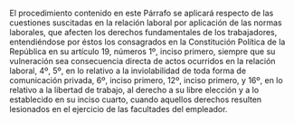 El procedimiento contenido en este Párrafo se aplicará respecto de las cuestiones suscitadas en la relación laboral por aplicación de las normas laborales, que afecten los derechos fundamentales de los trabajadores, entendiéndose por éstos los consagrados en la Constitución Política de la República en su artículo 19, números 1º, inciso primero, siempre que su vulneración sea consecuencia directa de actos ocurridos en la relación laboral, 4º, 5º, en lo relativo a la inviolabilidad de toda forma de comunicación privada, 6º, inciso primero, 12º, inciso primero, y 16º, en lo relativo a la libertad de trabajo, al derecho a su libre elección y a lo establecido en su inciso cuarto, cuando aquellos derechos resulten lesionados en el ejercicio de las facultades del empleador.